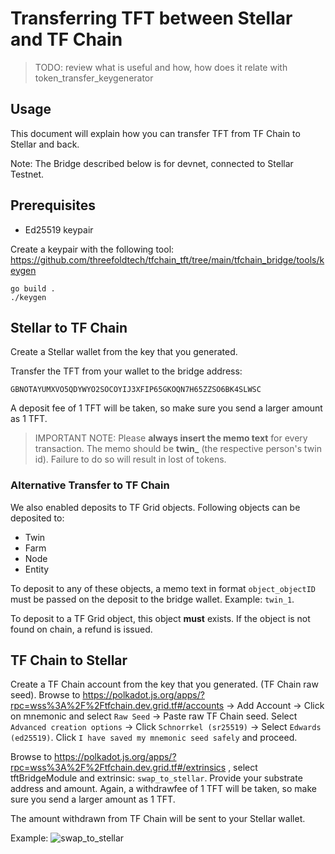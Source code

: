 # Transferring TFT between Stellar and TF Chain

> TODO: review what is useful and how, how does it relate with token_transfer_keygenerator

## Usage

This document will explain how you can transfer TFT from TF Chain to Stellar and back.

Note: The Bridge described below is for devnet, connected to Stellar Testnet.

## Prerequisites

- Ed25519 keypair

Create a keypair with the following tool: https://github.com/threefoldtech/tfchain_tft/tree/main/tfchain_bridge/tools/keygen

```
go build .
./keygen
```

## Stellar to TF Chain

Create a Stellar wallet from the key that you generated.

Transfer the TFT from your wallet to the bridge address:

```
GBNOTAYUMXVO5QDYWYO2SOCOYIJ3XFIP65GKOQN7H65ZZSO6BK4SLWSC
```

A deposit fee of 1 TFT will be taken, so make sure you send a larger amount as 1 TFT.

> IMPORTANT NOTE: Please **always insert the memo text** for every transaction. The memo should be **twin_** (the respective person's twin id). Failure to do so will result in lost of tokens.

### Alternative Transfer to TF Chain

We also enabled deposits to TF Grid objects. Following objects can be deposited to:

- Twin
- Farm
- Node
- Entity

To deposit to any of these objects, a memo text in format `object_objectID` must be passed on the deposit to the bridge wallet. Example: `twin_1`. 

To deposit to a TF Grid object, this object **must** exists. If the object is not found on chain, a refund is issued.

## TF Chain to Stellar

Create a TF Chain account from the key that you generated. (TF Chain raw seed).
Browse to https://polkadot.js.org/apps/?rpc=wss%3A%2F%2Ftfchain.dev.grid.tf#/accounts -> Add Account -> Click on mnemonic and select `Raw Seed` -> Paste raw TF Chain seed. 
Select `Advanced creation options` -> Click `Schnorrkel (sr25519)` -> Select `Edwards (ed25519)`. Click `I have saved my mnemonic seed safely` and proceed.

Browse to https://polkadot.js.org/apps/?rpc=wss%3A%2F%2Ftfchain.dev.grid.tf#/extrinsics , select tftBridgeModule and extrinsic: `swap_to_stellar`. Provide your substrate address and amount.
Again, a withdrawfee of 1 TFT will be taken, so make sure you send a larger amount as 1 TFT.

The amount withdrawn from TF Chain will be sent to your Stellar wallet.

Example: ![swap_to_stellar](img/swap_to_stellar.png)